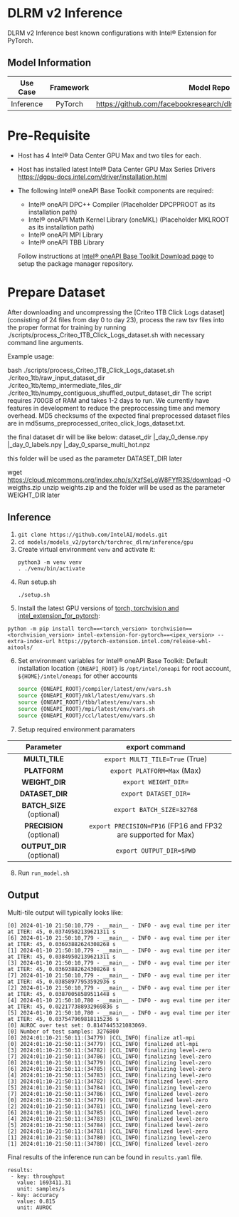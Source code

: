 # DLRM v2 Inference

DLRM v2 Inference best known configurations with Intel® Extension for PyTorch.

## Model Information

| **Use Case** | **Framework** | **Model Repo** | **Branch/Commit/Tag** | **Optional Patch** |
|:---:| :---: |:--------------:|:---------------------:|:------------------:|
|  Inference   |    PyTorch    |       https://github.com/facebookresearch/dlrm/tree/main/torchrec_dlrm        |           -           |         -          |

# Pre-Requisite
* Host has 4 Intel® Data Center GPU Max and two tiles for each.
* Host has installed latest Intel® Data Center GPU Max Series Drivers https://dgpu-docs.intel.com/driver/installation.html
* The following Intel® oneAPI Base Toolkit components are required:
  - Intel® oneAPI DPC++ Compiler (Placeholder DPCPPROOT as its installation path)
  - Intel® oneAPI Math Kernel Library (oneMKL) (Placeholder MKLROOT as its installation path)
  - Intel® oneAPI MPI Library
  - Intel® oneAPI TBB Library

  Follow instructions at [Intel® oneAPI Base Toolkit Download page](https://www.intel.com/content/www/us/en/developer/tools/oneapi/base-toolkit-download.html?operatingsystem=linux) to setup the package manager repository.

# Prepare Dataset
After downloading and uncompressing the [Criteo 1TB Click Logs dataset](consisting of 24 files from day 0 to day 23), process the raw tsv files into the proper format for training by running ./scripts/process_Criteo_1TB_Click_Logs_dataset.sh with necessary command line arguments.

Example usage:

bash ./scripts/process_Criteo_1TB_Click_Logs_dataset.sh \
./criteo_1tb/raw_input_dataset_dir \
./criteo_1tb/temp_intermediate_files_dir \
./criteo_1tb/numpy_contiguous_shuffled_output_dataset_dir
The script requires 700GB of RAM and takes 1-2 days to run. We currently have features in development to reduce the preproccessing time and memory overhead. MD5 checksums of the expected final preprocessed dataset files are in md5sums_preprocessed_criteo_click_logs_dataset.txt.

the final dataset dir will be like below:
dataset_dir
 |_day_0_dense.npy
 |_day_0_labels.npy
 |_day_0_sparse_multi_hot.npz

this folder will be used as the parameter DATASET_DIR later

wget https://cloud.mlcommons.org/index.php/s/XzfSeLgW8FYfR3S/download -O weigths.zip
unzip weights.zip
and the folder will be used as the parameter WEIGHT_DIR later


## Inference
1. `git clone https://github.com/IntelAI/models.git`
2. `cd models/models_v2/pytorch/torchrec_dlrm/inference/gpu`
3. Create virtual environment `venv` and activate it:
    ```
    python3 -m venv venv
    . ./venv/bin/activate
    ```
4. Run setup.sh
    ```
    ./setup.sh
    ```
5. Install the latest GPU versions of [torch, torchvision and intel_extension_for_pytorch](https://intel.github.io/intel-extension-for-pytorch/index.html#installation):
  ```
  python -m pip install torch==<torch_version> torchvision==<torchvision_version> intel-extension-for-pytorch==<ipex_version> --extra-index-url https://pytorch-extension.intel.com/release-whl-aitools/
  ```
6. Set environment variables for Intel® oneAPI Base Toolkit: 
    Default installation location `{ONEAPI_ROOT}` is `/opt/intel/oneapi` for root account, `${HOME}/intel/oneapi` for other accounts
    ```bash
    source {ONEAPI_ROOT}/compiler/latest/env/vars.sh
    source {ONEAPI_ROOT}/mkl/latest/env/vars.sh
    source {ONEAPI_ROOT}/tbb/latest/env/vars.sh
    source {ONEAPI_ROOT}/mpi/latest/env/vars.sh
    source {ONEAPI_ROOT}/ccl/latest/env/vars.sh
    ```
7. Setup required environment paramaters

| **Parameter**                |                                  **export command**                                  |
|:---------------------------:|:------------------------------------------------------------------------------------:|
| **MULTI_TILE**               | `export MULTI_TILE=True` (True)                                             |
| **PLATFORM**                 | `export PLATFORM=Max` (Max)                                                 |
| **WEIGHT_DIR**               | `export WEIGHT_DIR=`                                                                 |
| **DATASET_DIR**              |                               `export DATASET_DIR=`                                  |
| **BATCH_SIZE** (optional)    |                               `export BATCH_SIZE=32768`                              |
| **PRECISION** (optional)     |        `export PRECISION=FP16` (FP16 and FP32 are supported for Max)                 |
| **OUTPUT_DIR** (optional)    |                               `export OUTPUT_DIR=$PWD`                               |
8. Run `run_model.sh`

## Output

Multi-tile output will typically looks like:
```
[0] 2024-01-10 21:50:10,779 - __main__ - INFO - avg eval time per iter at ITER: 45, 0.03749502139621311 s
[6] 2024-01-10 21:50:10,779 - __main__ - INFO - avg eval time per iter at ITER: 45, 0.03693882624308268 s
[1] 2024-01-10 21:50:10,779 - __main__ - INFO - avg eval time per iter at ITER: 45, 0.03849502139621311 s
[3] 2024-01-10 21:50:10,779 - __main__ - INFO - avg eval time per iter at ITER: 45, 0.03693882624308268 s
[7] 2024-01-10 21:50:10,779 - __main__ - INFO - avg eval time per iter at ITER: 45, 0.03858977953592936 s
[2] 2024-01-10 21:50:10,779 - __main__ - INFO - avg eval time per iter at ITER: 45, 0.03870058589511448 s
[4] 2024-01-10 21:50:10,780 - __main__ - INFO - avg eval time per iter at ITER: 45, 0.022177388932969836 s
[5] 2024-01-10 21:50:10,780 - __main__ - INFO - avg eval time per iter at ITER: 45, 0.037547969818115236 s
[0] AUROC over test set: 0.8147445321083069.
[0] Number of test samples: 3276800
[0] 2024:01:10-21:50:11:(34779) |CCL_INFO| finalize atl-mpi
[0] 2024:01:10-21:50:11:(34779) |CCL_INFO| finalized atl-mpi
[3] 2024:01:10-21:50:11:(34782) |CCL_INFO| finalizing level-zero
[7] 2024:01:10-21:50:11:(34786) |CCL_INFO| finalizing level-zero
[0] 2024:01:10-21:50:11:(34779) |CCL_INFO| finalizing level-zero
[6] 2024:01:10-21:50:11:(34785) |CCL_INFO| finalizing level-zero
[4] 2024:01:10-21:50:11:(34783) |CCL_INFO| finalizing level-zero
[3] 2024:01:10-21:50:11:(34782) |CCL_INFO| finalized level-zero
[5] 2024:01:10-21:50:11:(34784) |CCL_INFO| finalizing level-zero
[7] 2024:01:10-21:50:11:(34786) |CCL_INFO| finalized level-zero
[0] 2024:01:10-21:50:11:(34779) |CCL_INFO| finalized level-zero
[2] 2024:01:10-21:50:11:(34781) |CCL_INFO| finalizing level-zero
[6] 2024:01:10-21:50:11:(34785) |CCL_INFO| finalized level-zero
[4] 2024:01:10-21:50:11:(34783) |CCL_INFO| finalized level-zero
[5] 2024:01:10-21:50:11:(34784) |CCL_INFO| finalized level-zero
[2] 2024:01:10-21:50:11:(34781) |CCL_INFO| finalized level-zero
[1] 2024:01:10-21:50:11:(34780) |CCL_INFO| finalizing level-zero
[1] 2024:01:10-21:50:11:(34780) |CCL_INFO| finalized level-zero
```

Final results of the inference run can be found in `results.yaml` file.
```
results:
 - key: throughput
   value: 1693411.31
   unit: samples/s
 - key: accuracy
   value: 0.815
   unit: AUROC
```
